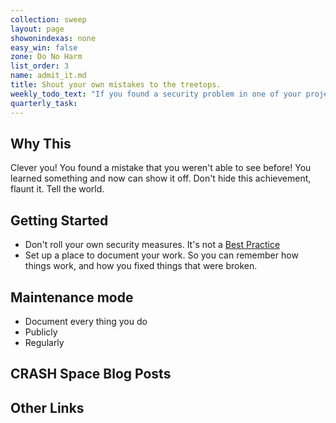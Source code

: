 ```yaml
---
collection: sweep
layout: page
showonindexas: none
easy_win: false
zone: Do No Harm
list_order: 3
name: admit_it.md
title: Shout your own mistakes to the treetops.
weekly_todo_text: "If you found a security problem in one of your projects, tell people. Don’t be embarrassed. Everyone makes mistakes. It’s how they get fixed that matter."
quarterly_task:
---
```

## Why This

Clever you! You found a mistake that you weren't able to see before! You learned something and now can show it off. Don't hide this achievement, flaunt it. Tell the world.

## Getting Started

- Don't roll your own security measures. It's not a [Best Practice](follow_best_practices.md)
- Set up a place to document your work. So you can remember how things work, and how you fixed things that were broken.

## Maintenance mode

- Document every thing you do
- Publicly
- Regularly

## CRASH Space Blog Posts

## Other Links
